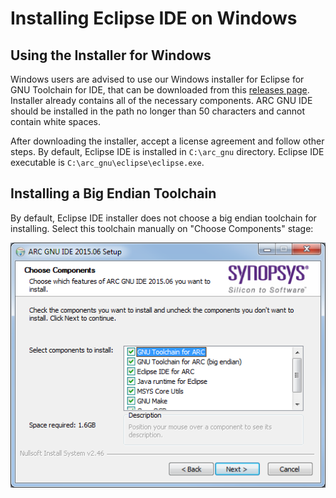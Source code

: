 # Installing Eclipse IDE on Windows

## Using the Installer for Windows

Windows users are advised to use our Windows installer for Eclipse for GNU Toolchain for IDE,
that can be downloaded from this [releases page](https://github.com/foss-for-synopsys-dwc-arc-processors/toolchain/releases).
Installer already contains all of the necessary components. ARC GNU IDE should be installed in the path no longer
than 50 characters and cannot contain white spaces.

After downloading the installer, accept a license agreement and follow other steps.
By default, Eclipse IDE is installed in `C:\arc_gnu` directory. Eclipse IDE
executable is `C:\arc_gnu\eclipse\eclipse.exe`.

## Installing a Big Endian Toolchain

By default, Eclipse IDE installer does not choose a big endian toolchain
for installing. Select this toolchain manually on "Choose Components" stage:

![Choosing big endian toolchain](images/big-endian.png)
